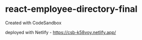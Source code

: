 # react-employee-directory-final
Created with CodeSandbox

deployed with Netlify - https://csb-k58voy.netlify.app/
